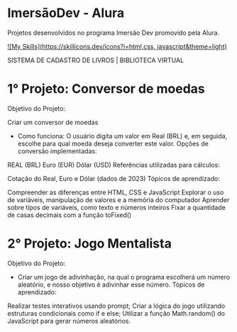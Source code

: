 # ImersãoDev - Alura
Projetos desenvolvidos no programa Imersão Dev promovido pela Alura.

[![My Skills](https://skillicons.dev/icons?i=html,css, javascript&theme=light)](https://skillicons.dev)

SISTEMA DE CADASTRO DE LIVROS | BIBLIOTECA VIRTUAL


# 1° Projeto: Conversor de moedas
Objetivo do Projeto:

Criar um conversor de moedas
- Como funciona: O usuário digita um valor em Real (BRL) e, em seguida, escolhe para qual moeda deseja converter este valor. Opções de conversão implementadas:

REAL (BRL)
Euro (EUR)
Dólar (USD)
Referências utilizadas para cálculos:

Cotação do Real, Euro e Dólar (dados de 2023)
Tópicos de aprendizado:

Compreender as diferenças entre HTML, CSS e JavaScript
Explorar o uso de variáveis, manipulação de valores e a memória do computador
Aprender sobre tipos de variáveis, como texto e números inteiros
Fixar a quantidade de casas decimais com a função toFixed()

# 2° Projeto: Jogo Mentalista
Objetivo do Projeto:

- Criar um jogo de adivinhação, na qual o programa escolherá um número aleatório, e nosso objetivo é adivinhar esse número.
Tópicos de aprendizado:

Realizar testes interativos usando prompt;
Criar a lógica do jogo utilizando estruturas condicionais como if e else;
Utilizar a função Math.random() do JavaScript para gerar números aleatórios.
